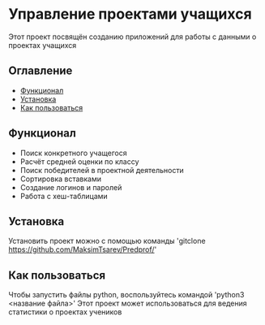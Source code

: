 # Управление проектами учащихся
Этот проект посвящён созданию приложений для работы с данными о проектах учащихся

## Оглавление
- [Функционал](#Функционал)
- [Установка](#Установка)
- [Как пользоваться](#Как-пользоваться)

## Функционал
- Поиск конкретного учащегося
- Расчёт средней оценки по классу
- Поиск победителей в проектной деятельности
- Сортировка вставками
- Создание логинов и паролей
- Работа с хеш-таблицами
## Установка
Установить проект можно с помощью команды
'gitclone https://github.com/MaksimTsarev/Predprof/'

## Как пользоваться
Чтобы запустить файлы python, воспользуйтесь командой
'python3 <название файла>'
Этот проект может использоваться для ведения статистики о проектах учеников
